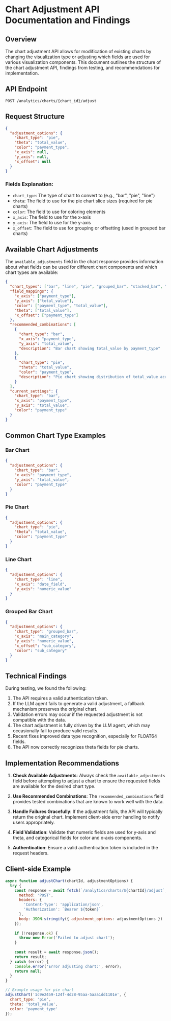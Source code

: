 # Chart Adjustment API Documentation and Findings

## Overview
The chart adjustment API allows for modification of existing charts by changing the visualization type or adjusting which fields are used for various visualization components. This document outlines the structure of the chart adjustment API, findings from testing, and recommendations for implementation.

## API Endpoint
```
POST /analytics/charts/{chart_id}/adjust
```

## Request Structure
```json
{
  "adjustment_options": {
    "chart_type": "pie",
    "theta": "total_value",
    "color": "payment_type",
    "x_axis": null,
    "y_axis": null,
    "x_offset": null
  }
}
```

### Fields Explanation:
- `chart_type`: The type of chart to convert to (e.g., "bar", "pie", "line")
- `theta`: The field to use for the pie chart slice sizes (required for pie charts)
- `color`: The field to use for coloring elements
- `x_axis`: The field to use for the x-axis
- `y_axis`: The field to use for the y-axis
- `x_offset`: The field to use for grouping or offsetting (used in grouped bar charts)

## Available Chart Adjustments
The `available_adjustments` field in the chart response provides information about what fields can be used for different chart components and which chart types are available:

```json
{
  "chart_types": ["bar", "line", "pie", "grouped_bar", "stacked_bar", "area", "multi_line"],
  "field_mappings": {
    "x_axis": ["payment_type"],
    "y_axis": ["total_value"],
    "color": ["payment_type", "total_value"],
    "theta": ["total_value"],
    "x_offset": ["payment_type"]
  },
  "recommended_combinations": [
    {
      "chart_type": "bar",
      "x_axis": "payment_type",
      "y_axis": "total_value",
      "description": "Bar chart showing total_value by payment_type"
    },
    {
      "chart_type": "pie",
      "theta": "total_value",
      "color": "payment_type",
      "description": "Pie chart showing distribution of total_value across payment_type"
    }
  ],
  "current_settings": {
    "chart_type": "bar",
    "x_axis": "payment_type",
    "y_axis": "total_value",
    "color": "payment_type"
  }
}
```

## Common Chart Type Examples

### Bar Chart
```json
{
  "adjustment_options": {
    "chart_type": "bar",
    "x_axis": "payment_type",
    "y_axis": "total_value",
    "color": "payment_type"
  }
}
```

### Pie Chart
```json
{
  "adjustment_options": {
    "chart_type": "pie",
    "theta": "total_value",
    "color": "payment_type"
  }
}
```

### Line Chart
```json
{
  "adjustment_options": {
    "chart_type": "line",
    "x_axis": "date_field",
    "y_axis": "numeric_value"
  }
}
```

### Grouped Bar Chart
```json
{
  "adjustment_options": {
    "chart_type": "grouped_bar",
    "x_axis": "main_category",
    "y_axis": "numeric_value",
    "x_offset": "sub_category",
    "color": "sub_category"
  }
}
```

## Technical Findings

During testing, we found the following:

1. The API requires a valid authentication token.
2. If the LLM agent fails to generate a valid adjustment, a fallback mechanism preserves the original chart.
3. Validation errors may occur if the requested adjustment is not compatible with the data.
4. The chart adjustment is fully driven by the LLM agent, which may occasionally fail to produce valid results.
5. Recent fixes improved data type recognition, especially for FLOAT64 fields.
6. The API now correctly recognizes theta fields for pie charts.

## Implementation Recommendations

1. **Check Available Adjustments**: Always check the `available_adjustments` field before attempting to adjust a chart to ensure the requested fields are available for the desired chart type.

2. **Use Recommended Combinations**: The `recommended_combinations` field provides tested combinations that are known to work well with the data.

3. **Handle Failures Gracefully**: If the adjustment fails, the API will typically return the original chart. Implement client-side error handling to notify users appropriately.

4. **Field Validation**: Validate that numeric fields are used for y-axis and theta, and categorical fields for color and x-axis components.

5. **Authentication**: Ensure a valid authentication token is included in the request headers.

## Client-side Example

```javascript
async function adjustChart(chartId, adjustmentOptions) {
  try {
    const response = await fetch(`/analytics/charts/${chartId}/adjust`, {
      method: 'POST',
      headers: {
        'Content-Type': 'application/json',
        'Authorization': `Bearer ${token}`
      },
      body: JSON.stringify({ adjustment_options: adjustmentOptions })
    });
    
    if (!response.ok) {
      throw new Error('Failed to adjust chart');
    }
    
    const result = await response.json();
    return result;
  } catch (error) {
    console.error('Error adjusting chart:', error);
    return null;
  }
}

// Example usage for pie chart
adjustChart('1c9e2459-124f-4d28-95aa-5aaa1dd1101e', {
  chart_type: 'pie',
  theta: 'total_value',
  color: 'payment_type'
});
``` 